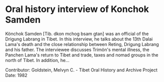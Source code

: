 # Oral history interview of Konchok Samden


Könchok Samden [Tib. dkon mchog bsam gtan] was an official of the Drigung Labrang in Tibet. In this interview, he talks about the 13th Dalai Lama's death and the close relationship between Reting, Drigung Labrang and his father. The interviewee discusses Trimön's mental illness, the Panchen Lama's return to Tibet and trade, taxes and nomad groups in the north of Tibet. In addition, he...


Contributor:
                        Goldstein, Melvyn C. - Tibet Oral History and Archive Project  
Date:
1982  
